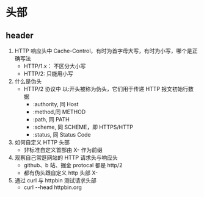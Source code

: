 # 头部

## header

1. HTTP 响应头中 Cache-Control，有时为首字母大写，有时为小写，哪个是正确写法
   - HTTP/1.x： 不区分大小写
   - HTTP/2: 只能用小写
2. 什么是伪头
   - HTTP/2 协议中 以:开头被称为伪头，它们用于传递 HTTP 报文初始行数据
     - :authority, 同 Host
     - :method,同 METHOD
     - :path, 同 PATH
     - :scheme, 同 SCHEME，即 HTTPS/HTTP
     - :status, 同 Status Code
3. 如何自定义 HTTP 头部
   - 非标准自定义首部由 X- 作为前缀
4. 观察自己常逛网站的 HTTP 请求头与响应头
   - github、b 站、掘金 protocal 都是 http/2
   - 都有伪头跟自定义 http 头部 X-
5. 通过 curl 与 httpbin 测试请求头部
   - curl --head httpbin.org
